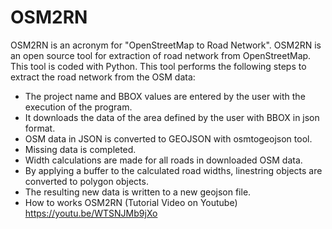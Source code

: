 # OSM2RN

OSM2RN is an acronym for "OpenStreetMap to Road Network". OSM2RN is an open source tool for extraction of road network from OpenStreetMap. This tool is coded with Python. This tool performs the following steps to extract the road network from the OSM data:

- The project name and BBOX values are entered by the user with the execution of the program.
- It downloads the data of the area defined by the user with BBOX in json format.
- OSM data in JSON is converted to GEOJSON with osmtogeojson tool.
- Missing data is completed.
- Width calculations are made for all roads in downloaded OSM data.
- By applying a buffer to the calculated road widths, linestring objects are converted to polygon objects.
- The resulting new data is written to a new geojson file.
- How to works OSM2RN (Tutorial Video on Youtube) https://youtu.be/WTSNJMb9jXo
